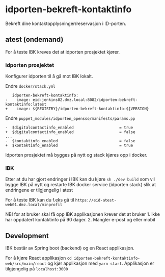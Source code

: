 # idporten-bekreft-kontaktinfo
Bekreft dine kontaktopplysninger/reservasjon i ID-porten.

## atest (ondemand)
For å teste IBK kreves det at idporten prosjektet kjører.


### idporten prosjektet
Konfigurer idporten til å gå mot IBK lokalt.

Endre `docker/stack.yml`
```
   idporten-bekreft-kontaktinfo:
-    image: eid-jenkins02.dmz.local:8082/idporten-bekreft-kontaktinfo:latest
+    image: ${REGISTRY}/idporten-bekreft-kontaktinfo:${VERSION}
```

Endre `puppet_modules/idporten_opensso/manifests/params.pp`
```
-  $digitalcontactinfo_enabled                    = true
+  $digitalcontactinfo_enabled                    = false
...
-  $kontaktinfo_enabled                           = false
+  $kontaktinfo_enabled                           = true
```

Idporten prosjektet må bygges på nytt og stack kjøres opp i docker.


### IBK
Etter at du har gjort endringer i IBK kan du kjøre
`sh ./dev build` som vil bygge IBK på nytt og restarte IBK docker service (idporten stack) slik at endringene er tilgjengelig i atest

For å teste IBK kan du f.eks gå til `https://eid-atest-web01.dmz.local/minprofil`

NB! for at bruker skal få opp IBK applikasjonen krever det at bruker 1. ikke har oppdatert kontaktinfo på 90 dager. 2. Mangler e-post og eller mobil

## Development

IBK består av Spring boot (backend) og en React applikasjon.

For å kjøre React applikasjon
`cd idporten-bekreft-kontaktinfo-web/src/main/react` og kjør applikasjon med `yarn start`. Applikasjon er tilgjengelig på `localhost:3000`
